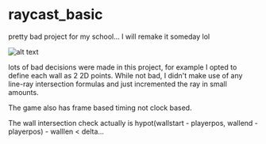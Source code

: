 # raycast_basic
pretty bad project for my school... I will remake it someday lol

![alt text](https://raw.githubusercontent.com/theo-walton/raycast_basic/master/wolfim)

lots of bad decisions were made in this project, for example I opted to define each wall as 2 2D points.
While not bad, I didn't make use of any line-ray intersection formulas and just incremented the ray in small amounts.

The game also has frame based timing not clock based.

The wall intersection check actually is hypot(wallstart - playerpos, wallend - playerpos) - walllen < delta...
